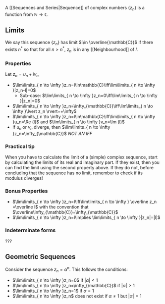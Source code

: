 A [[Sequences and Series|Sequence]] of complex numbers $\{ z_n \}$ is a function from $\mathbb{N}\to \mathbb{C}$. 
## Limits
We say this sequence $\{ z_n \}$ has limit $l\in \overline{\mathbb{C}}$ if there exists $n^{*}$ so that for all $n>n^{*}$, $z_n$ is in any [[Neighbourhood]] of $l$.
### Properties
Let $z_n=u_n+iv_n$
- $\lim\limits_{ n \to \infty }z_n=l\in\mathbb{C}\iff\lim\limits_{ n \to \infty }|z_n-l|=0$
    - Sub-case: $\lim\limits_{ n \to \infty }z_n=0\iff\lim\limits_{ n \to \infty }|z_n|=0$
- $\lim\limits_{ n \to \infty }z_n=\infty_{\mathbb{C}}\iff\lim\limits_{ n \to \infty }\lvert z_n \rvert=+\infty$ 
- $\lim\limits_{ n \to \infty }z_n=l\in\mathbb{C}\iff\lim\limits_{ n \to \infty }u_n=\Re (l)$ and $\lim\limits_{ n \to \infty }v_n=\Im (l)$
- If $u_n$ or $v_n$ diverge, then $\lim\limits_{ n \to \infty }z_n=\infty_{\mathbb{C}}$ *NOT AN IFF*
### Practical tip 
When you have to calculate the limit of a (simple) complex sequence, start by calculating the limits of its real and imaginary part. If they exist, then you can find the limit using the second property above. If they do not, before concluding that the sequence has no limit, remember to check if its modulus diverges!
### Bonus Properties
- $\lim\limits_{ n \to \infty }z_n=l\iff\lim\limits_{ n \to \infty } \overline z_n =\overline l$ with the convention that $\overline\infty_{\mathbb{C}}=\infty_{\mathbb{C}}$ 
- $\lim\limits_{ n \to \infty }z_n=l\implies \lim\limits_{ n \to \infty }|z_n|=|l|$
### Indeterminate forms
???
## Geometric Sequences
Consider the sequence $z_n=\alpha ^{n}$. This follows the conditions:
- $\lim\limits_{ n \to \infty }z_n=0$ if $\lvert \alpha \rvert<1$
- $\lim\limits_{ n \to \infty }z_n=\infty_{\mathbb{C}}$ if $\lvert \alpha \rvert>1$
- $\lim\limits_{ n \to \infty }z_n=1$ if $\alpha=1$ 
- $\lim\limits_{ n \to \infty }z_n$ does not exist if $\alpha \neq 1$ but $\lvert \alpha \rvert=1$